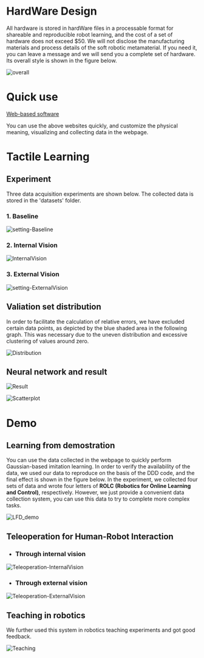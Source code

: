 # HardWare Design
All hardware is stored in hardWare files in a processable format for shareable and reproducible robot learning, and the cost of a set of hardware does not exceed $50. We will not disclose the manufacturing materials and process details of the soft  robotic metamaterial.  If you need it, you can leave a message and we will send you a complete set of hardware. Its overall style is shown in the figure below.

![overall](readmeMaterial/overall.jpg)

# Quick use
[Web-based software](https://me336.asyst.design/CustomSetting.html)

You can use the above websites quickly, and customize the physical meaning, visualizing and collecting data in the webpage.

# Tactile Learning

## Experiment

Three data acquisition experiments are shown below. The collected data is stored in the 'datasets' folder.

### 1. Baseline

![setting-Baseline](readmeMaterial/setting-Baseline.png)

### 2. Internal Vision

![InternalVision](readmeMaterial/InternalVision.png)

### 3. External Vision

![setting-ExternalVision](readmeMaterial/setting-ExternalVision.jpeg)

## Valiation set distribution

In order to facilitate the calculation of relative errors, we have excluded certain data points, as depicted by the blue shaded area in the following graph. This was necessary due to the uneven distribution and excessive clustering of values around zero.

![Distribution](readmeMaterial/Distribution.png)

## Neural network and result

![Result](readmeMaterial/Result.png)

![Scatterplot](readmeMaterial/Scatterplot.png)

# Demo

## Learning from demostration
You can use the data collected in the webpage to quickly perform Gaussian-based imitation learning. In order to verify the availability of the data, we used our data to reproduce on the basis of the DDD code, and the final effect is shown in the figure below. In the experiment, we collected four sets of data and wrote four letters of **ROLC (Robotics for Online Learning** 
**and Control)**, respectively. However, we just provide a convenient data collection system, you can use this data to try to complete more complex tasks.

![LFD_demo](readmeMaterial/LFDtest.png)

## **Teleoperation for Human-Robot Interaction**

- ### Through internal vision 

![Teleoperation-InternalVision](readmeMaterial/Teleoperation-InternalVision.png)

- ### Through external vision

![Teleoperation-ExternalVision](readmeMaterial/Teleoperation-ExternalVision.png)


## Teaching in robotics 

We further used this system in robotics teaching experiments and got good feedback.

![Teaching](readmeMaterial/Teaching.png)
